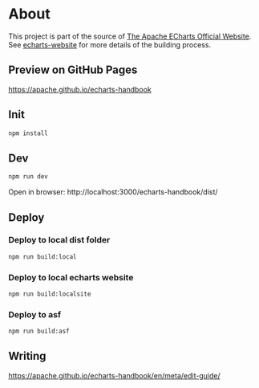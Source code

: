 # About

This project is part of the source of [The Apache ECharts Official Website](https://echarts.apache.org/). See [echarts-website](https://github.com/apache/echarts-website) for more details of the building process.

## Preview on GitHub Pages

https://apache.github.io/echarts-handbook

## Init

```bash
npm install
```

## Dev

```bash
npm run dev
```

Open in browser: http://localhost:3000/echarts-handbook/dist/

## Deploy

### Deploy to local dist folder

```bash
npm run build:local
```

### Deploy to local echarts website

```bash
npm run build:localsite
```

### Deploy to asf

```bash
npm run build:asf
```

## Writing

https://apache.github.io/echarts-handbook/en/meta/edit-guide/
